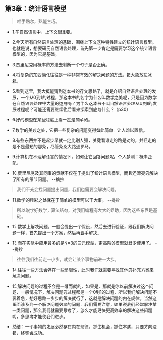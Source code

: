 ## 第3章：统计语言模型

>唯手熟尔，熟能生巧。

- 1.在自然语言中，上下文很重要。

- 2.今天所有自然语言处理的基础，围绕上下文这种特性建立的统计语言模型。也就是说，想要研究自然语言处理，首先第一步肯定是需要学习这个统计语言模型的，因为它是基础。

- 3.贾里尼克用概率的方法去判断一个句子是否正确。

- 4.将复杂的东西简化往往是一种非常有效的解决问题的方法。把大象放进冰箱。

- 5.看到这里，我大概能猜到这本书的行文思路了，就是介绍自然语言处理的发展，一个从0到1的过程，那这本书的名字为什么叫数学之美呢，只是因为数学在自然语言处理中大量的运用吗？为什么这本书不叫自然语言处理从0到1的发展过程呢？可能还需要继续往后看来探索到底为什么？（p30）

- 6.好的模型在某些程度上看一定是简单的。

- 7.数学的美妙之处，它把一些复杂的问题变得如此简单，让人难以置信。

- 8.有些东西并不是起步早就一定比别人强，关键看谁走的路是对的，并且走的是不是最短的那条，尽管条条大路通罗马。

- 9.计算机在不理解语言的情况下，如何让它回答问题呢，个人猜测：概率匹配。

- 10.贾里尼克及其同事的贡献不仅在于提出了统计语言模型，而且还漂亮的解决了所有的细节问题。 --摘抄

>我们不光会找问题提出问题，我们也需要会解决问题。

- 11.数学的精彩之处就在于简单的模型可以干大事。 --摘抄

>所以说学好数学，算法结构，对我们编程有大大的帮助，因为这些东西是基础。

- 12.数学上解决问题，一般会提出一个假设，然后去进行验证，跟我们解决问题一样，首先提出一个方案，然后再着手解决。

- 13.而在实际中应用最多的是N=3的三元模型，更高阶的模型就很少使用了。 --摘抄

>往往我们往前走一小步，就会让某个事物前进一大步。

- 14.往往一些方法会存在一些局限性，此时我们就需要寻找其他的补充方案来解决问题。

- 15.解决问题的过程不会是一蹴而就的，如果是，那就是你以前解决过这个问题，一般情况下，解决问题的过程都是一个0到1的过程，所以我们解决问题不要着急，想好思路一步步的解决就行了，这就是解决问题的内在规律。当然这里面涉及到一个解决问题效率的问题，我们需要注意，如果说我们经常解决某一类问题，那么我们就需要思考了，怎么才能更快更高效率的解决这些问题呢，多思考才能使我们进步。

- 总结：一个事物的发展必然存在内在规律，抓住机会，抓住本质，只要方向没错，终奖会成功。


